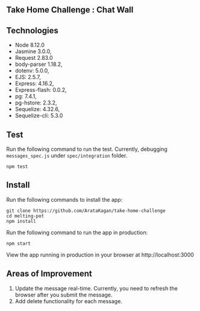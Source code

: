 ## Take Home Challenge : Chat Wall ## 

## Technologies 

- Node 8.12.0
- Jasmine 3.0.0,
- Request 2.83.0
- body-parser 1.18.2,
- dotenv: 5.0.0,
- EJS: 2.5.7,
- Express: 4.16.2,
- Express-flash: 0.0.2,
- pg: 7.4.1,
- pg-hstore: 2.3.2,
- Sequelize: 4.32.6,
- Sequelize-cli: 5.3.0

## Test

Run the following command to run the test.
Currently, debugging `messages_spec.js` under `spec/integration` folder.

```
npm test 
```

## Install 

Run the following commands to install the app:

```
git clone https://github.com/ArataKagan/take-home-challenge
cd melting-pot
npm install
``` 

Run the following command to run the app in production: 

```
npm start
```
View the app running in production in your browser at http://localhost:3000  

## Areas of Improvement 

1. Update the message real-time. Currently, you need to refresh the browser after you submit the message. 
2. Add delete functionality for each message. 

